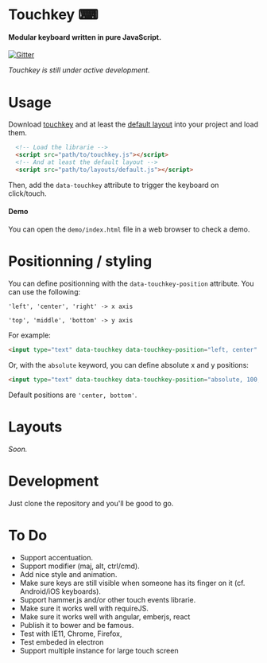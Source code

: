 # Touchkey ⌨

#### Modular keyboard written in pure JavaScript.

[![Gitter](https://badges.gitter.im/soixantecircuits/touchkey.svg)](https://github.com/soixantecircuits/touchkey)

*Touchkey is still under active development.*

# Usage

Download [touchkey](touchkey.js) and at least the [default layout](layouts/default.js) into your project and load them.

```html
  <!-- Load the librarie -->
  <script src="path/to/touchkey.js"></script>
  <!-- And at least the default layout -->
  <script src="path/to/layouts/default.js"></script>
```

Then, add the `data-touchkey` attribute to trigger the keyboard on click/touch.

#### Demo

You can open the `demo/index.html` file in a web browser to check a demo.

# Positionning / styling

You can define positionning with the `data-touchkey-position` attribute. You can use the following:

`'left', 'center', 'right' -> x axis`

`'top', 'middle', 'bottom' -> y axis`

For example:

```html
<input type="text" data-touchkey data-touchkey-position="left, center" />
```

Or, with the `absolute` keyword, you can define absolute x and y positions:

```html
<input type="text" data-touchkey data-touchkey-position="absolute, 100, 150" />
```

Default positions are `'center, bottom'`.

# Layouts

*Soon.*

# Development

Just clone the repository and you'll be good to go.

# To Do

- Support accentuation.
- Support modifier (maj, alt, ctrl/cmd).
- Add nice style and animation.
- Make sure keys are still visible when someone has its finger on it (cf. Android/iOS keyboards).
- Support hammer.js and/or other touch events librarie.
- Make sure it works well with requireJS.
- Make sure it works well with angular, emberjs, react
- Publish it to bower and be famous.
- Test with IE11, Chrome, Firefox,
- Test embeded in electron
- Support multiple instance for large touch screen
